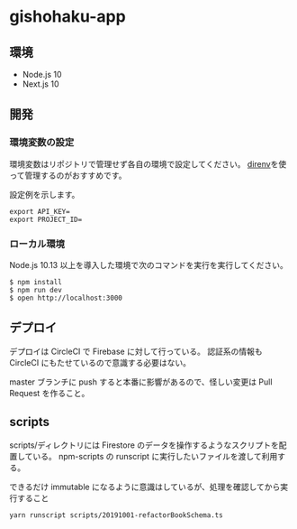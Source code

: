 # gishohaku-app

## 環境

- Node.js 10
- Next.js 10

## 開発

### 環境変数の設定

環境変数はリポジトリで管理せず各自の環境で設定してください。
[direnv](https://github.com/direnv/direnv)を使って管理するのがおすすめです。

設定例を示します。

```
export API_KEY=
export PROJECT_ID=
```

### ローカル環境

Node.js 10.13 以上を導入した環境で次のコマンドを実行を実行してください。

```shell
$ npm install
$ npm run dev
$ open http://localhost:3000
```

## デプロイ

デプロイは CircleCI で Firebase に対して行っている。
認証系の情報も CircleCI にもたせているので意識する必要はない。

master ブランチに push すると本番に影響があるので、怪しい変更は Pull Request を作ること。

## scripts

scripts/ディレクトリには Firestore のデータを操作するようなスクリプトを配置している。
npm-scripts の runscript に実行したいファイルを渡して利用する。

できるだけ immutable になるように意識はしているが、処理を確認してから実行すること

```
yarn runscript scripts/20191001-refactorBookSchema.ts
```
